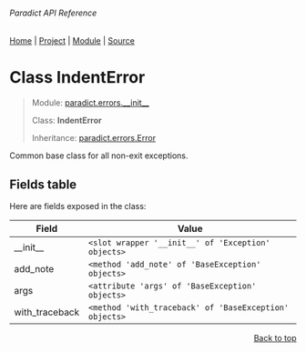 ###### Paradict API Reference
[Home](/docs/api/README.md) | [Project](/README.md) | [Module](/docs/api/modules/paradict/errors/__init__/README.md) | [Source](/paradict/errors/__init__.py)

# Class IndentError
> Module: [paradict.errors.\_\_init\_\_](/docs/api/modules/paradict/errors/__init__/README.md)
>
> Class: **IndentError**
>
> Inheritance: [paradict.errors.Error](/docs/api/modules/paradict/errors/__init__/class-Error.md)

Common base class for all non-exit exceptions.

## Fields table
Here are fields exposed in the class:

| Field | Value |
| --- | --- |
| \_\_init\_\_ | `<slot wrapper '__init__' of 'Exception' objects>` |
| add\_note | `<method 'add_note' of 'BaseException' objects>` |
| args | `<attribute 'args' of 'BaseException' objects>` |
| with\_traceback | `<method 'with_traceback' of 'BaseException' objects>` |

<p align="right"><a href="#paradict-api-reference">Back to top</a></p>
